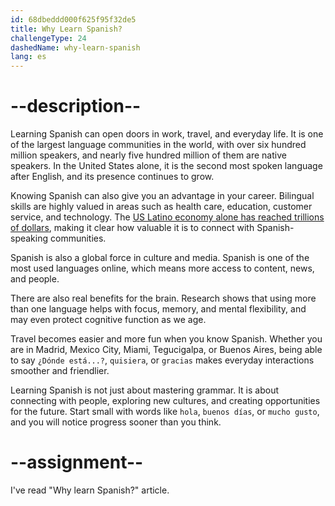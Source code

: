 ```yaml
---
id: 68dbeddd000f625f95f32de5
title: Why Learn Spanish?
challengeType: 24
dashedName: why-learn-spanish
lang: es
---
```


# --description--

Learning Spanish can open doors in work, travel, and everyday life. It is one of the largest language communities in the world, with over six hundred million speakers, and nearly five hundred million of them are native speakers. In the United States alone, it is the second most spoken language after English, and its presence continues to grow.  

Knowing Spanish can also give you an advantage in your career. Bilingual skills are highly valued in areas such as health care, education, customer service, and technology. The [US Latino economy alone has reached trillions of dollars](https://newsroom.ucla.edu/releases/us-latino-gdp), making it clear how valuable it is to connect with Spanish-speaking communities.  

Spanish is also a global force in culture and media. Spanish is one of the most used languages online, which means more access to content, news, and people.  

There are also real benefits for the brain. Research shows that using more than one language helps with focus, memory, and mental flexibility, and may even protect cognitive function as we age.  

Travel becomes easier and more fun when you know Spanish. Whether you are in Madrid, Mexico City, Miami, Tegucigalpa, or Buenos Aires, being able to say `¿Dónde está...?`, `quisiera`, or `gracias` makes everyday interactions smoother and friendlier.  

Learning Spanish is not just about mastering grammar. It is about connecting with people, exploring new cultures, and creating opportunities for the future. Start small with words like `hola`, `buenos días`, or `mucho gusto`, and you will notice progress sooner than you think.


# --assignment--

I've read "Why learn Spanish?" article.
